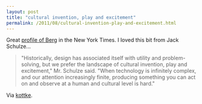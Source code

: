 ```yaml
---
layout: post
title: "cultural invention, play and excitement"
permalink: /2011/08/cultural-invention-play-and-excitement.html
---
```


<p>Great <a href="http://www.nytimes.com/2011/08/22/arts/design/design-firm-seeks-to-humanize-technology.html">profile of Berg</a> in the New York Times. I loved this bit from Jack Schulze...</p>

<blockquote><p>&quot;Historically, design has associated itself with utility and problem-solving, but we prefer the landscape of cultural invention, play and excitement,&quot; Mr. Schulze said. &quot;When technology is infinitely complex, and our attention increasingly finite, producing something you can act on and observe at a human and cultural level is hard.&quot;        </p></blockquote>

<p>Via <a href="http://kottke.org/11/08/berg-in-the-ny-times">kottke</a>.</p>


